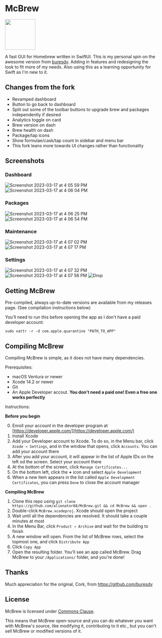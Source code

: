 # McBrew

<img src="https://user-images.githubusercontent.com/6263626/225120744-5e820fc6-2932-44dc-8b62-aa613542fad8.png" width="100" height="100">

A fast GUI for Homebrew written in SwiftUI. This is my personal spin on the awesome version from [buresdv](https://github.com/buresdv/Cork). 
Adding in features and redesigning the look to fit more of my needs. Also using this as a learning opportunity for Swift as I'm new to it.

## Changes from the fork
- Revamped dashboard
- Button to go back to dashboard
- Split out some of the toolbar buttons to upgrade brew and packages independently if desired
- Analytics toggle on card
- Brew version on dash
- Brew health on dash
- Package/tap icons
- Show formulae/cask/tap count in sidebar and menu bar
- This fork leans more towards UI changes rather than functionality



## Screenshots

### Dashboard
![Screenshot 2023-03-17 at 4 05 59 PM](https://user-images.githubusercontent.com/6263626/226061679-8193f2ba-9292-4675-bce7-c1a684287b3d.png)
![Screenshot 2023-03-17 at 4 06 04 PM](https://user-images.githubusercontent.com/6263626/226061689-d0d87ef7-ac1f-49a3-a276-2a9da1810505.png)
### Packages
![Screenshot 2023-03-17 at 4 06 25 PM](https://user-images.githubusercontent.com/6263626/226061698-9d49697c-41b4-4514-a6cf-050c79f1db67.png)
![Screenshot 2023-03-17 at 4 06 54 PM](https://user-images.githubusercontent.com/6263626/226061713-938ab838-be8b-4bcd-b9fe-7e44e57a17a7.png)
### Maintenance
![Screenshot 2023-03-17 at 4 07 02 PM](https://user-images.githubusercontent.com/6263626/226061720-7c452062-4245-4ac9-b88a-fa34bcea192a.png)
![Screenshot 2023-03-17 at 4 07 17 PM](https://user-images.githubusercontent.com/6263626/226061738-238a5a72-4ace-4ed8-b86b-142e3f5d4bfe.png)
### Settings
![Screenshot 2023-03-17 at 4 07 32 PM](https://user-images.githubusercontent.com/6263626/226061749-db3a9a4c-f371-4302-9ca0-f7b59ac5684d.png)
![Screenshot 2023-03-17 at 4 07 56 PM](https://user-images.githubusercontent.com/6263626/226061755-55968d3b-72a3-4d53-8a13-2e4771f9d873.png)
![Drop](https://user-images.githubusercontent.com/6263626/225772842-51344716-543d-4868-9ff5-456ec562b96f.png)




## Getting McBrew

Pre-compiled, always up-to-date versions are available from my releases page. (See compilation instructions below)

You'll need to run this before opening the app as I don't have a paid developer account: 

`sudo xattr -r -d com.apple.quarantine "PATH_TO_APP"`

## Compiling McBrew

Compiling McBrew is simple, as it does not have many dependencies.

Prerequisites:

* macOS Ventura or newer
* Xcode 14.2 or newer
* Git
* An Apple Developer accout. **You don't need a paid one! Even a free one works perfectly**

Instructions:

**Before you begin**

0. Enroll your account in the developer program at [https://developer.apple.com/](https://developer.apple.com/)
1. Install Xcode
2. Add your Developer account to Xcode. To do so, in the Menu bar, click `Xcode → Settings`, and in the window that opens, click `Accounts`. You can add your account there
3. After you add your account, it will appear in the list of Apple IDs on the left od the screen. Select your account there
4. At the bottom of the screen, click `Manage Certificates...`
5. On the bottom left, click the **+** icon and select `Apple Development`
6. When a new item appears in the list called `Apple Development Certificates`, you can press `Done` to close the account manager

**Compiling McBrew**

1. Clone this repo using `git clone https://github.com/alienator88/McBrew.git && cd McBrew && open .`
2. Double-click `McBrew.xcodeproj`. Xcode should open the project
3. Wait until all the dependencies are resolved. It should take a couple minutes at most
4. In the Menu Bar, click `Product → Archive` and wait for the building to finish
5. A new window will open. From the list of McBrew rows, select the topmost one, and click `Distribute App`
6. Click `Copy App`
7. Open the resulting folder. You'll see an app called McBrew. Drag McBrew to your `/Applications/` folder, and you're done!

## Thanks

Much appreciation for the original, Cork, from https://github.com/buresdv

## License

McBrew is licensed under [Commons Clause](https://commonsclause.com).

This means that McBrew open-source and you can do whatever you want with McBrew's source, like modifying it, contributing to it etc., but you can't sell McBrew or modified versions of it.
